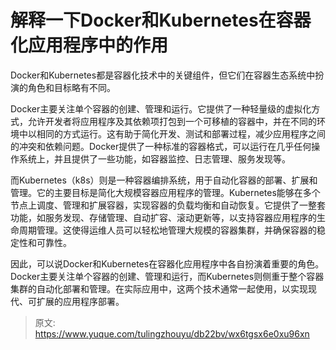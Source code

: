 # 解释一下Docker和Kubernetes在容器化应用程序中的作用

Docker和Kubernetes都是容器化技术中的关键组件，但它们在容器生态系统中扮演的角色和目标略有不同。

Docker主要关注单个容器的创建、管理和运行。它提供了一种轻量级的虚拟化方式，允许开发者将应用程序及其依赖项打包到一个可移植的容器中，并在不同的环境中以相同的方式运行。这有助于简化开发、测试和部署过程，减少应用程序之间的冲突和依赖问题。Docker提供了一种标准的容器格式，可以运行在几乎任何操作系统上，并且提供了一些功能，如容器监控、日志管理、服务发现等。

而Kubernetes（k8s）则是一种容器编排系统，用于自动化容器的部署、扩展和管理。它的主要目标是简化大规模容器应用程序的管理。Kubernetes能够在多个节点上调度、管理和扩展容器，实现容器的负载均衡和自动恢复。它提供了一整套功能，如服务发现、存储管理、自动扩容、滚动更新等，以支持容器应用程序的生命周期管理。这使得运维人员可以轻松地管理大规模的容器集群，并确保容器的稳定性和可靠性。

因此，可以说Docker和Kubernetes在容器化应用程序中各自扮演着重要的角色。Docker主要关注单个容器的创建、管理和运行，而Kubernetes则侧重于整个容器集群的自动化部署和管理。在实际应用中，这两个技术通常一起使用，以实现现代、可扩展的应用程序部署。



> 原文: <https://www.yuque.com/tulingzhouyu/db22bv/wx6tgsx6e0xu96xn>